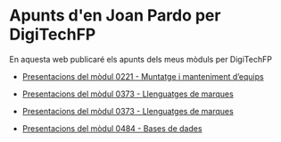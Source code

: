 # Apunts d'en Joan Pardo per DigiTechFP

En aquesta web publicaré els apunts dels meus mòduls per DigiTechFP

- [Presentacions del mòdul 0221 - Muntatge i manteniment d’equips](moduls/0221-muntatge-i-manteniment-d-equips/presentacions/index.html)

- [Presentacions del mòdul 0373 - Llenguatges de marques](moduls/0223-aplicacions-ofimatiques/presentacions/index.html)

- [Presentacions del mòdul 0373 - Llenguatges de marques](moduls/0373-llenguatges-de-marques/presentacions/index.html)

- [Presentacions del mòdul 0484 - Bases de dades](moduls/0484-bases-de-dades/presentacions/index.html)
